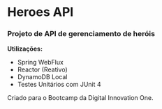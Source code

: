 # Heroes API

### Projeto de API de gerenciamento de heróis

**Utilizações:** 

* Spring WebFlux
* Reactor (Reativo)
* DynamoDB Local
* Testes Unitários com JUnit 4

Criado para o Bootcamp da Digital Innovation One.